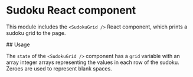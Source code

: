 # Sudoku React component

This module includes the `<SudokuGrid />` React component, which prints a sudoku grid to the page.

## Usage

The `state` of the `<SudokuGrid />` component has a `grid` variable with an array integer arrays representing the values in each row of the sudoku. Zeroes are used to represent blank spaces.